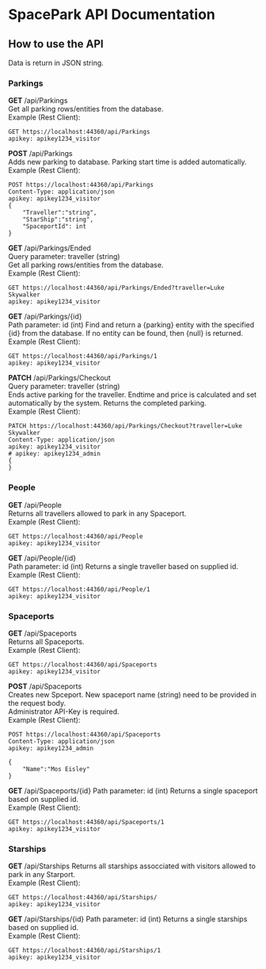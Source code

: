 # SpacePark API Documentation


## How to use the API
Data is return in JSON string.

### Parkings
**GET** /api/Parkings  
Get all parking rows/entities from the database.  
Example (Rest Client):  
```
GET https://localhost:44360/api/Parkings
apikey: apikey1234_visitor
```
**POST** /api/Parkings  
Adds new parking to database. Parking start time is added automatically.  
Example (Rest Client):
```
POST https://localhost:44360/api/Parkings
Content-Type: application/json
apikey: apikey1234_visitor
{
    "Traveller":"string",
    "StarShip":"string",
    "SpaceportId": int
}
```
**GET** ​/api​/Parkings​/Ended  
Query parameter: traveller (string)  
Get all parking rows/entities from the database.  
Example (Rest Client):
```
GET https://localhost:44360​/api​/Parkings​/Ended?traveller=Luke Skywalker
apikey: apikey1234_visitor
```
**GET** /api/Parkings/{id}  
Path parameter: id (int)
Find and return a {parking} entity with the specified {id} from the database. If no entity can be found, then {null} is returned.  
Example (Rest Client):
```
GET https://localhost:44360/api/Parkings/1
apikey: apikey1234_visitor
```
**PATCH** /api/Parkings/Checkout  
Query parameter: traveller (string)  
Ends active parking for the traveller. Endtime and price is calculated and set automatically by the system. Returns the completed parking.  
Example (Rest Client):
```
PATCH https://localhost:44360/api/Parkings/Checkout?traveller=Luke Skywalker
Content-Type: application/json
apikey: apikey1234_visitor
# apikey: apikey1234_admin
{
}
```
### People
**GET** /api/People  
Returns all travellers allowed to park in any Spaceport.  
Example (Rest Client):
```
GET https://localhost:44360​/api/People
apikey: apikey1234_visitor
```
**GET** /api/People/{id}  
Path parameter: id (int)
Returns a single traveller based on supplied id.  
Example (Rest Client):
```
GET https://localhost:44360​/api/People/1
apikey: apikey1234_visitor
```
### Spaceports
**GET** /api/Spaceports  
Returns all Spaceports.  
Example (Rest Client):
```
GET https://localhost:44360​/api/Spaceports
apikey: apikey1234_visitor
```
**POST** /api/Spaceports  
Creates new Spceport. New spaceport name (string) need to be provided in the request body.  
Administrator API-Key is required.  
Example (Rest Client):
```
POST https://localhost:44360/api/Spaceports
Content-Type: application/json
apikey: apikey1234_admin

{
    "Name":"Mos Eisley"
}
```
**GET** /api/Spaceports/{id}
Path parameter: id (int)
Returns a single spaceport based on supplied id.  
Example (Rest Client):
```
GET https://localhost:44360​/api/Spaceports/1
apikey: apikey1234_visitor
```
### Starships
**GET** /api/Starships
Returns all starships assocciated with visitors allowed to park in any Starport.  
Example (Rest Client):
```
GET https://localhost:44360​/api/Starships/
apikey: apikey1234_visitor
```
**GET** /api/Starships/{id}
Path parameter: id (int)
Returns a single starships based on supplied id.  
Example (Rest Client):
```
GET https://localhost:44360​/api/Starships/1
apikey: apikey1234_visitor
```